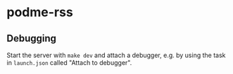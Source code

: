 # podme-rss

## Debugging

Start the server with `make dev` and attach a debugger, e.g. by using the task
in `launch.json` called "Attach to debugger".
